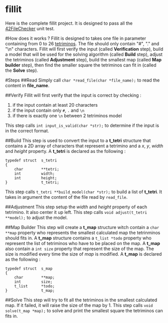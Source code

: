 # fillit
Here is the complete fillit project. It is designed to pass all the [42FileChecker](https://github.com/jgigault/42FileChecker) unit test.

#How does it works ?
Fillit is designed to takes one file in parameter containing from 0 to 26 [tetriminos](https://fr.wikipedia.org/wiki/Tétromino). The file should only contain "#", "." and "\n" characters.
Fillit will first verify the input (called **Verification** step), build a model that will be used for the solving algorithm (called **Build** step), adjust the tetriminos (called **Adjustment** step), build the smallest map (called **Map builder** step), then find the smaller square the tetriminos can fit in (called the **Solve** step).

#Steps
##Read
Simply call `char *read_file(char *file_name);` to read the content in **file_name**.

##Verify
Fillit will first verify that the input is correct by checking :

 1. if the input contain at least 20 characters
 2. if the input contain only `#`, `.` and `\n`
 3. if there is exactly one `\n` between 2 tetriminos model

This step calls `int input_is_valid(char *str);` to determine if the input is in the correct format.

##Build
This step is used to convert the input to a **t_tetri** structure that contains a 2D array of characters that represent a tetrimino and a *x*, *y*, *width* and *height* property.
A **t_tetri** is declared as the following :

    typedef struct	s_tetri
    {
    	char		**tetri;
    	int			width;
    	int			height;
    }				t_tetri;

This step calls `t_tetri **build_model(char *str);` to build a list of **t_tetri**. It takes in argument the content of the file read by `read_file`.

##Adjustment
This step setup the *width* and *height* property of each tetrimino. It also center it up left.
This step calls `void adjust(t_tetri **model);` to adjust the model.

##Map Builder
This step will create a **t_map** structure witch contain a `char **map` property who represents the smallest calculated map the tetrinminos should fits in.
A **t_map** structure contains a `t_list *todo` property who represent the list of tetriminos who have to be placed on the map.
A **t_map** also contain a `int size` property that represent the size of the map. The size is modified every time the size of *map* is modified.
A **t_map** is declared as the following :

    typedef struct	s_map
    {
    	char		**map;
    	int			size;
    	t_list		*todo;
    }				t_map;

##Solve
This step will try to fit all the tetriminos in the smallest calculated map. If it failed, it will raise the size of the map by 1.
This step calls `void solve(t_map *map);` to solve and print the smallest square the tetriminos can fits in.
